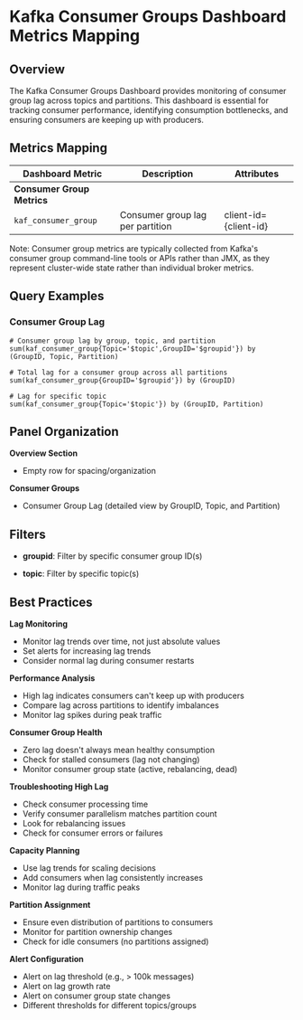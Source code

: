 # Kafka Consumer Groups Dashboard Metrics Mapping

## Overview

The Kafka Consumer Groups Dashboard provides monitoring of consumer group lag across topics and partitions. This dashboard is essential for tracking consumer performance, identifying consumption bottlenecks, and ensuring consumers are keeping up with producers.

## Metrics Mapping

| Dashboard Metric | Description | Attributes |
|-----------------|-----------|-------------|
| **Consumer Group Metrics** |
| `kaf_consumer_group` | Consumer group lag per partition | client-id={client-id} |

Note: Consumer group metrics are typically collected from Kafka's consumer group command-line tools or APIs rather than JMX, as they represent cluster-wide state rather than individual broker metrics.

## Query Examples

### Consumer Group Lag
```promql
# Consumer group lag by group, topic, and partition
sum(kaf_consumer_group{Topic='$topic',GroupID='$groupid'}) by (GroupID, Topic, Partition)

# Total lag for a consumer group across all partitions
sum(kaf_consumer_group{GroupID='$groupid'}) by (GroupID)

# Lag for specific topic
sum(kaf_consumer_group{Topic='$topic'}) by (GroupID, Partition)
```

## Panel Organization

**Overview Section**

   - Empty row for spacing/organization

**Consumer Groups**

   - Consumer Group Lag (detailed view by GroupID, Topic, and Partition)

## Filters

- **groupid**: Filter by specific consumer group ID(s)

- **topic**: Filter by specific topic(s)

## Best Practices

**Lag Monitoring**

   - Monitor lag trends over time, not just absolute values
   - Set alerts for increasing lag trends
   - Consider normal lag during consumer restarts

**Performance Analysis**

   - High lag indicates consumers can't keep up with producers
   - Compare lag across partitions to identify imbalances
   - Monitor lag spikes during peak traffic

**Consumer Group Health**

   - Zero lag doesn't always mean healthy consumption
   - Check for stalled consumers (lag not changing)
   - Monitor consumer group state (active, rebalancing, dead)

**Troubleshooting High Lag**

   - Check consumer processing time
   - Verify consumer parallelism matches partition count
   - Look for rebalancing issues
   - Check for consumer errors or failures

**Capacity Planning**

   - Use lag trends for scaling decisions
   - Add consumers when lag consistently increases
   - Monitor lag during traffic peaks

**Partition Assignment**

   - Ensure even distribution of partitions to consumers
   - Monitor for partition ownership changes
   - Check for idle consumers (no partitions assigned)

**Alert Configuration**

   - Alert on lag threshold (e.g., > 100k messages)
   - Alert on lag growth rate
   - Alert on consumer group state changes
   - Different thresholds for different topics/groups